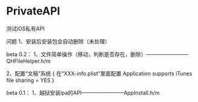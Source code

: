 PrivateAPI
==========

测试iOS私有API

问题
1、安装后安装包会自动删除（未处理）

beta 0.2：
1、文件简单操作（移动，判断是否存在，删除）————————QHFIleHelper.h/m

2、配置“文稿”系统
{
   在“XXX-info.plist”里面配置
   Application supports iTunes file sharing = YES
}

beta 0.1：
1、越狱安装ipa的API————————AppInstall.h/m

